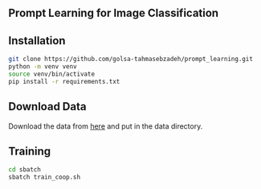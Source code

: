 ## Prompt Learning for Image Classification
## Installation
``` bash
git clone https://github.com/golsa-tahmasebzadeh/prompt_learning.git
python -m venv venv
source venv/bin/activate
pip install -r requirements.txt
```

## Download Data
Download the data from [here](https://drive.google.com/file/d/1y4fId3Hnyvyf4Isc0GwMsYMVqYeQEUDS/view?usp=sharing) and put in the data directory.

## Training 
``` bash
cd sbatch
sbatch train_coop.sh
```
